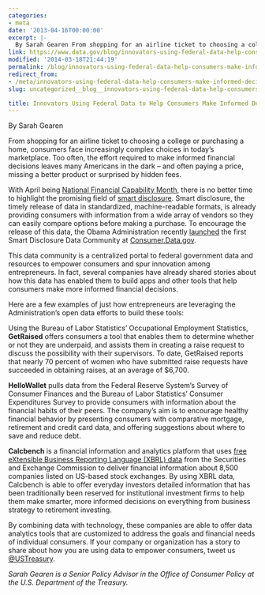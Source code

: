 ```yaml
---
categories:
- meta
date: '2013-04-16T00:00:00'
excerpt: |-
  By Sarah Gearen From shopping for an airline ticket to choosing a college or purchasing a home, consumers face increasingly complex choices in today's marketplace. Too often, the effort required to make informed financial decisions leaves many Americans in the…
link: https://www.data.gov/blog/innovators-using-federal-data-help-consumers-make-informed-decisions
modified: '2014-03-18T21:44:19'
permalink: /blog/innovators-using-federal-data-help-consumers-make-informed-decisions/
redirect_from:
- /meta/innovators-using-federal-data-help-consumers-make-informed-decisions/
slug: uncategorized__blog__innovators-using-federal-data-help-consumers-make-informed-decisions

title: Innovators Using Federal Data to Help Consumers Make Informed Decisions
---
```


By Sarah Gearen

From shopping for an airline ticket to choosing a college or purchasing a home, consumers face increasingly complex choices in today’s marketplace. Too often, the effort required to make informed financial decisions leaves many Americans in the dark – and often paying a price, missing a better product or surprised by hidden fees.

With April being [National Financial Capability Month](http://www.whitehouse.gov/the-press-office/2013/03/29/presidential-proclamation-national-financial-capability-month-2013), there is no better time to highlight the promising field of [smart disclosure](http://www.data.gov/consumer/page/consumer-about). Smart disclosure, the timely release of data in standardized, machine-readable formats, is already providing consumers with information from a wide array of vendors so they can easily compare options before making a purchase. To encourage the release of this data, the Obama Administration recently [launched](http://www.whitehouse.gov/blog/2013/02/11/consumerdatagov-live) the first Smart Disclosure Data Community at [Consumer.Data.gov](http://www.consumer.data.gov/).

This data community is a centralized portal to federal government data and resources to empower consumers and spur innovation among entrepreneurs. In fact, several companies have already shared stories about how this data has enabled them to build apps and other tools that help consumers make more informed financial decisions.

Here are a few examples of just how entrepreneurs are leveraging the Administration’s open data efforts to build these tools:

Using the Bureau of Labor Statistics’ Occupational Employment Statistics, **GetRaised** offers consumers a tool that enables them to determine whether or not they are underpaid, and assists them in creating a raise request to discuss the possibility with their supervisors. To date, GetRaised reports that nearly 70 percent of women who have submitted raise requests have succeeded in obtaining raises, at an average of $6,700.

**HelloWallet** pulls data from the Federal Reserve System’s Survey of Consumer Finances and the Bureau of Labor Statistics’ Consumer Expenditures Survey to provide consumers with information about the financial habits of their peers. The company’s aim is to encourage healthy financial behavior by presenting consumers with comparative mortgage, retirement and credit card data, and offering suggestions about where to save and reduce debt.

**Calcbench** is a financial information and analytics platform that uses [free eXtensible Business Reporting Language (XBRL) data](http://www.xbrl.sec.gov/) from the Securities and Exchange Commission to deliver financial information about 8,500 companies listed on US-based stock exchanges. By using XBRL data, Calcbench is able to offer everyday investors detailed information that has been traditionally been reserved for institutional investment firms to help them make smarter, more informed decisions on everything from business strategy to retirement investing.

By combining data with technology, these companies are able to offer data analytics tools that are customized to address the goals and financial needs of individual consumers. If your company or organization has a story to share about how you are using data to empower consumers, tweet us [@USTreasury](https://twitter.com/USTreasury).

*Sarah Gearen is a Senior Policy Advisor in the Office of Consumer Policy at the U.S. Department of the Treasury.*
